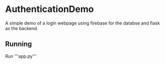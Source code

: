 # AuthenticationDemo

A simple demo of a login webpage using firebase for the databse and flask as the backend.

## Running
Run '''app.py'''
